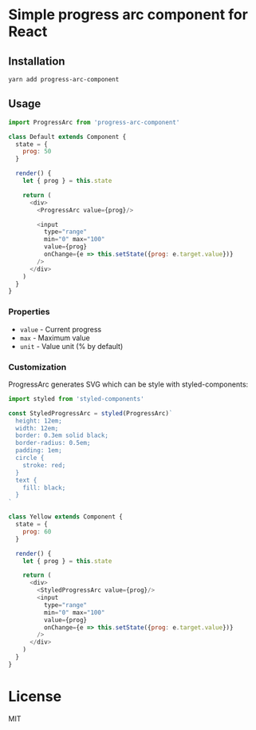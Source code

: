 # Simple progress arc component for React

## Installation

    yarn add progress-arc-component

## Usage

```javascript
import ProgressArc from 'progress-arc-component'

class Default extends Component {
  state = {
    prog: 50
  }

  render() {
    let { prog } = this.state

    return (
      <div>
        <ProgressArc value={prog}/>

        <input
          type="range"
          min="0" max="100"
          value={prog}
          onChange={e => this.setState({prog: e.target.value})}
        />
      </div>
    )
  }
}
```

### Properties

- `value` - Current progress
- `max` - Maximum value
- `unit` - Value unit (% by default)

### Customization

ProgressArc generates SVG which can be style with styled-components:

```javascript
import styled from 'styled-components'

const StyledProgressArc = styled(ProgressArc)`
  height: 12em;
  width: 12em;
  border: 0.3em solid black;
  border-radius: 0.5em;
  padding: 1em;
  circle {
    stroke: red;
  }
  text {
    fill: black;
  }
`

class Yellow extends Component {
  state = {
    prog: 60
  }

  render() {
    let { prog } = this.state

    return (
      <div>
        <StyledProgressArc value={prog}/>
        <input
          type="range"
          min="0" max="100"
          value={prog}
          onChange={e => this.setState({prog: e.target.value})}
        />
      </div>
    )
  }
}
```

License
=======
MIT
